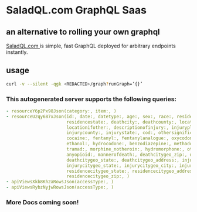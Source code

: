 # SaladQL.com GraphQL Saas
## an alternative to rolling your own graphql

[SaladQL.com ](https://saladql.com) is simple, fast GraphQL deployed
for arbitrary endpoints instantly.

## usage
```bash
curl -v --silent -qgk <REDACTED>/graph?runGraph=‘{}’
```

### This autogenerated server supports the following queries:
```yaml
- resourceY6p2Px98Json(category:, item:, )
- resourceU2qy687xJson(id:, date:, datetype:, age:, sex:, race:, residencecity:,
                       residencestate:, deathcity:, deathcounty:, location:, 
                       locationifother:, descriptionofinjury:, injuryplace:, injurycity:, 
                       injurycounty:, injurystate:, cod:, othersignifican:, heroin:, 
                       cocaine:, fentanyl:, fentanylanalogue:, oxycodone:, oxymorphone:, 
                       ethanol:, hydrocodone:, benzodiazepine:, methadone:, amphet:, 
                       tramad:, morphine_notheroin:, hydromorphone:, other:, opiatenos:, 
                       anyopioid:, mannerofdeath:, deathcitygeo_zip:, deathcitygeo_city:, 
                       deathcitygeo_state:, deathcitygeo_address:, injurycitygeo_zip:, 
                       injurycitygeo_state:, injurycitygeo_city:, injurycitygeo_address:, 
                       residencecitygeo_state:, residencecitygeo_address:, residencecitygeo_city:, 
                       residencecitygeo_zip:, )
- apiViewsXkb8Kh2aRowsJson(accessType:, )
- apiViewsRybzNyjwRowsJson(accessType:, )

```


### More Docs coming soon!
